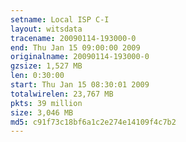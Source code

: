 ```yaml
---
setname: Local ISP C-I
layout: witsdata
tracename: 20090114-193000-0
end: Thu Jan 15 09:00:00 2009
originalname: 20090114-193000-0
gzsize: 1,527 MB
len: 0:30:00
start: Thu Jan 15 08:30:01 2009
totalwirelen: 23,767 MB
pkts: 39 million
size: 3,046 MB
md5: c91f73c18bf6a1c2e274e14109f4c7b2
---
```

